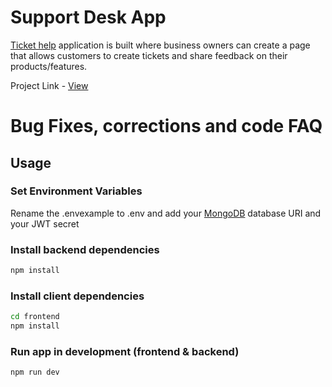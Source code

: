 # Support Desk App

[Ticket help](tickethelp.heroku.com) application is built where business owners can create a page that allows customers to create tickets and share feedback on their products/features.

Project Link - [View](tickethelp.heroku.com)

# Bug Fixes, corrections and code FAQ

## Usage

### Set Environment Variables

Rename the .envexample to .env and add your [MongoDB](https://www.mongodb.com/) database URI and your JWT secret

### Install backend dependencies

```bash
npm install
```

### Install client dependencies

```bash
cd frontend
npm install
```

### Run app in development (frontend & backend)

```bash
npm run dev
```

